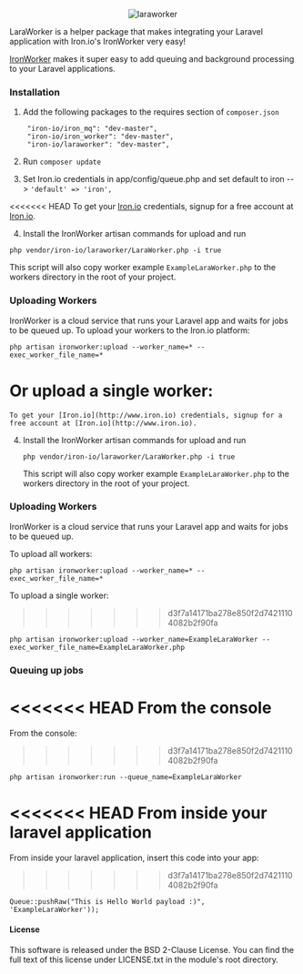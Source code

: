<p align="center">
<img align="center" src="../master/images/laraworker.png" alt="laraworker">
</p>


LaraWorker is a helper package that makes integrating your Laravel application with Iron.io's IronWorker very easy!

[IronWorker](http://www.iron.io) makes it super easy to add queuing and background processing to your Laravel applications.

### Installation

1. Add the following packages to the requires section of `composer.json`

        "iron-io/iron_mq": "dev-master",
        "iron-io/iron_worker": "dev-master",
        "iron-io/laraworker": "dev-master",

2. Run `composer update`

3. Set Iron.io credentials in app/config/queue.php and set default to iron --> `'default' => 'iron',`

<<<<<<< HEAD
To get your [Iron.io](http://www.iron.io) credentials, signup for a free account at [Iron.io](http://www.iron.io).

4. Install the IronWorker artisan commands for upload and run

`php vendor/iron-io/laraworker/LaraWorker.php -i true`

This script will also copy worker example `ExampleLaraWorker.php` to the workers directory in the root of your project.

### Uploading Workers

IronWorker is a cloud service that runs your Laravel app and waits for jobs to be queued up. To upload your workers to the Iron.io platform:

`php artisan ironworker:upload --worker_name=* --exec_worker_file_name=*`

Or upload a single worker:
=======
    To get your [Iron.io](http://www.iron.io) credentials, signup for a free account at [Iron.io](http://www.iron.io).

4. Install the IronWorker artisan commands for upload and run

    `php vendor/iron-io/laraworker/LaraWorker.php -i true`

    This script will also copy worker example `ExampleLaraWorker.php` to the workers directory in the root of your project.

### Uploading Workers

IronWorker is a cloud service that runs your Laravel app and waits for jobs to be queued up.

To upload all workers:

`php artisan ironworker:upload --worker_name=* --exec_worker_file_name=*`

To upload a single worker:
>>>>>>> d3f7a14171ba278e850f2d74211104082b2f90fa

`php artisan ironworker:upload --worker_name=ExampleLaraWorker --exec_worker_file_name=ExampleLaraWorker.php`


### Queuing up jobs

<<<<<<< HEAD
From the console
=======
From the console:
>>>>>>> d3f7a14171ba278e850f2d74211104082b2f90fa

`php artisan ironworker:run --queue_name=ExampleLaraWorker`


<<<<<<< HEAD
From inside your laravel application
=======
From inside your laravel application, insert this code into your app:
>>>>>>> d3f7a14171ba278e850f2d74211104082b2f90fa

`Queue::pushRaw("This is Hello World payload :)", 'ExampleLaraWorker'));`


#### License

This software is released under the BSD 2-Clause License. You can find the full text of
this license under LICENSE.txt in the module's root directory.
